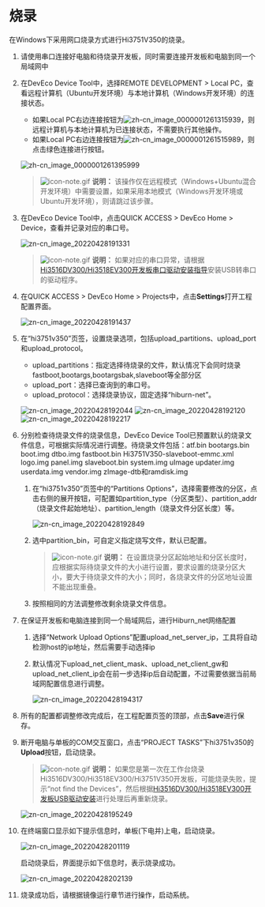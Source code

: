 # 烧录


在Windows下采用网口烧录方式进行Hi3751V350的烧录。


1. 请使用串口连接好电脑和待烧录开发板，同时需要连接开发板和电脑到同一个局域网中

2. 在DevEco Device Tool中，选择REMOTE DEVELOPMENT &gt; Local PC，查看远程计算机（Ubuntu开发环境）与本地计算机（Windows开发环境）的连接状态。

   - 如果Local PC右边连接按钮为![zh-cn_image_0000001261315939](figures/zh-cn_image_0000001261315939.png)，则远程计算机与本地计算机为已连接状态，不需要执行其他操作。
   - 如果Local PC右边连接按钮为![zh-cn_image_0000001261515989](figures/zh-cn_image_0000001261515989.png)，则点击绿色连接进行按钮。

   ![zh-cn_image_0000001261395999](figures/zh-cn_image_0000001261395999.png)

   > ![icon-note.gif](public_sys-resources/icon-note.gif) **说明：**
   > 该操作仅在远程模式（Windows+Ubuntu混合开发环境）中需要设置，如果采用本地模式（Windows开发环境或Ubuntu开发环境），则请跳过该步骤。

3. 在DevEco Device Tool中，点击QUICK ACCESS &gt; DevEco Home &gt; Device，查看并记录对应的串口号。

   ![zn-cn_image_20220428191331](figures/zn-cn_image_20220428191331.png)

   > ![icon-note.gif](public_sys-resources/icon-note.gif) **说明：**
   > 如果对应的串口异常，请根据[Hi3516DV300/Hi3518EV300开发板串口驱动安装指导](https://device.harmonyos.com/cn/docs/documentation/guide/hi3516_hi3518-drivers-0000001050743695)安装USB转串口的驱动程序。

4. 在QUICK ACCESS &gt; DevEco Home &gt; Projects中，点击**Settings**打开工程配置界面。

   ![zn-cn_image_20220428191437](figures/zn-cn_image_20220428191437.png)

5. 在“hi3751v350”页签，设置烧录选项，包括upload_partitions、upload_port和upload_protocol。

   - upload_partitions：指定选择待烧录的文件，默认情况下会同时烧录fastboot,bootargs,bootargsbak,slaveboot等全部分区
   - upload_port：选择已查询到的串口号。
   - upload_protocol：选择烧录协议，固定选择“hiburn-net”。

   ![zn-cn_image_20220428192044](figures/zn-cn_image_20220428192044.png)
   ![zn-cn_image_20220428192120](figures/zn-cn_image_20220428192120.png)
   ![zn-cn_image_20220428192217](figures/zn-cn_image_20220428192217.png)

6. 分别检查待烧录文件的烧录信息，DevEco Device Tool已预置默认的烧录文件信息，可根据实际情况进行调整。待烧录文件包括：atf.bin  bootargs.bin  boot.img  dtbo.img  fastboot.bin  Hi3751V350-slaveboot-emmc.xml  logo.img  panel.img  slaveboot.bin  system.img  uImage  updater.img  userdata.img  vendor.img  zImage-dtb和ramdisk.img

   1. 在“hi3751v350”页签中的“Partitions Options”，选择需要修改的分区，点击右侧的展开按钮，可配置如partition_type（分区类型）、partition_addr（烧录文件起始地址）、partition_length（烧录文件分区长度）等。

       ![zn-cn_image_20220428192849](figures/zn-cn_image_20220428192849.png)

   2. 选中partition_bin，可自定义指定烧写文件，默认已配置。

       > ![icon-note.gif](public_sys-resources/icon-note.gif) **说明：**
       > 在设置烧录分区起始地址和分区长度时，应根据实际待烧录文件的大小进行设置，要求设置的烧录分区大小，要大于待烧录文件的大小；同时，各烧录文件的分区地址设置不能出现重叠。

   3. 按照相同的方法调整修改剩余烧录文件信息。

7. 在保证开发板和电脑连接到同一个局域网后，进行Hiburn_net网络配置

   1. 选择“Network Upload Options”配置upload_net_server_ip，工具将自动检测host的ip地址，然后需要手动选择ip

   2. 默认情况下upload_net_client_mask、upload_net_client_gw和upload_net_client_ip会在前一步选择ip后自动配置，不过需要依据当前局域网配置信息进行调整。

      ![zn-cn_image_20220428194317](figures/zn-cn_image_20220428194317.png)

8. 所有的配置都调整修改完成后，在工程配置页签的顶部，点击**Save**进行保存。

9. 断开电脑与单板的COM交互窗口，点击“PROJECT TASKS”下hi3751v350的**Upload**按钮，启动烧录。

   > ![icon-note.gif](public_sys-resources/icon-note.gif) **说明：**
   > 如果您是第一次在工作台烧录Hi3516DV300/Hi3518EV300/Hi3751V350开发板，可能烧录失败，提示“not find the Devices”，然后根据[Hi3516DV300/Hi3518EV300开发板USB驱动安装](https://device.harmonyos.com/cn/docs/documentation/guide/usb_driver-0000001058690393)进行处理后再重新烧录。

   ![zn-cn_image_20220428195249](figures/zn-cn_image_20220428195249.png)

10. 在终端窗口显示如下提示信息时，单板(下电并)上电，启动烧录。

      ![zn-cn_image_20220428201119](figures/zn-cn_image_20220428201119.png)

      启动烧录后，界面提示如下信息时，表示烧录成功。

      ![zn-cn_image_20220428202139](figures/zn-cn_image_20220428202139.png)

11. 烧录成功后，请根据镜像运行章节进行操作，启动系统。
